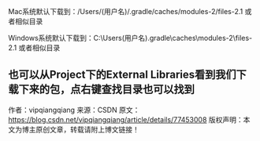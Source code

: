 Mac系统默认下载到：/Users/(用户名)/.gradle/caches/modules-2/files-2.1 或者相似目录

Windows系统默认下载到：C:\Users\(用户名)\.gradle\caches\modules-2\files-2.1 或者相似目录



也可以从Project下的External Libraries看到我们下载下来的包，点右键查找目录也可以找到
--------------------- 
作者：vipqiangqiang 
来源：CSDN 
原文：https://blog.csdn.net/vipqiangqiang/article/details/77453008 
版权声明：本文为博主原创文章，转载请附上博文链接！